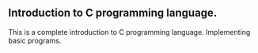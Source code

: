 
## **Introduction to C programming language.**

This is a complete introduction to C programming language. Implementing basic programs.
